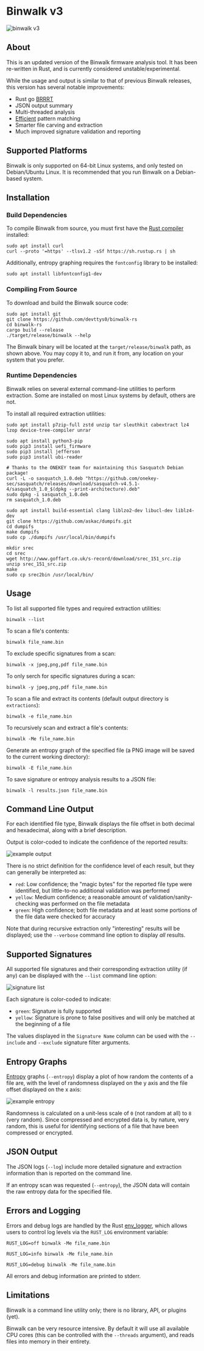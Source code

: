 # Binwalk v3

![binwalk v3](images/binwalk.png)

## About

This is an updated version of the Binwalk firmware analysis tool. It has been re-written in Rust, and is currently considered unstable/experimental.

While the usage and output is similar to that of previous Binwalk releases, this version has several notable improvements:

- Rust go [BRRRT](https://www.youtube.com/watch?v=NvIJvPj_pjE)
- JSON output summary
- Multi-threaded analysis
- [Efficient](https://cp-algorithms.com/string/aho_corasick.html) pattern matching
- Smarter file carving and extraction
- Much improved signature validation and reporting

## Supported Platforms

Binwalk is only supported on 64-bit Linux systems, and only tested on Debian/Ubuntu Linux.
It is recommended that you run Binwalk on a Debian-based system.

## Installation

### Build Dependencies

To compile Binwalk from source, you must first have the [Rust compiler](https://www.rust-lang.org/tools/install) installed:

```
sudo apt install curl
curl --proto '=https' --tlsv1.2 -sSf https://sh.rustup.rs | sh
```

Additionally, entropy graphing requires the `fontconfig` library to be installed:

```
sudo apt install libfontconfig1-dev
```

### Compiling From Source

To download and build the Binwalk source code:

```
sudo apt install git
git clone https://github.com/devttys0/binwalk-rs
cd binwalk-rs
cargo build --release
./target/release/binwalk --help
```

The Binwalk binary will be located at the `target/release/binwalk` path, as shown above.
You may copy it to, and run it from, any location on your system that you prefer.

### Runtime Dependencies

Binwalk relies on several external command-line utilities to perform extraction. Some are installed on most Linux systems by default, others are not.

To install all required extraction utilities:

```
sudo apt install p7zip-full zstd unzip tar sleuthkit cabextract lz4 lzop device-tree-compiler unrar
```

```
sudo apt install python3-pip
sudo pip3 install uefi_firmware
sudo pip3 install jefferson
sudo pip3 install ubi-reader
```

```
# Thanks to the ONEKEY team for maintaining this Sasquatch Debian package!
curl -L -o sasquatch_1.0.deb "https://github.com/onekey-sec/sasquatch/releases/download/sasquatch-v4.5.1-4/sasquatch_1.0_$(dpkg --print-architecture).deb"
sudo dpkg -i sasquatch_1.0.deb
rm sasquatch_1.0.deb
```

```
sudo apt install build-essential clang liblzo2-dev libucl-dev liblz4-dev
git clone https://github.com/askac/dumpifs.git
cd dumpifs
make dumpifs
sudo cp ./dumpifs /usr/local/bin/dumpifs
```

```
mkdir srec
cd srec
wget http://www.goffart.co.uk/s-record/download/srec_151_src.zip
unzip srec_151_src.zip
make
sudo cp srec2bin /usr/local/bin/
```


## Usage

To list all supported file types and required extraction utilities:

```
binwalk --list
```

To scan a file's contents:

```
binwalk file_name.bin
```

To exclude specific signatures from a scan:

```
binwalk -x jpeg,png,pdf file_name.bin
```

To only serch for specific signatures during a scan:

```
binwalk -y jpeg,png,pdf file_name.bin
```

To scan a file and extract its contents (default output directory is `extractions`):

```
binwalk -e file_name.bin
```

To recursively scan and extract a file's contents:

```
binwalk -Me file_name.bin
```

Generate an entropy graph of the specified file (a PNG image will be saved to the current working directory):

```
binwalk -E file_name.bin
```

To save signature or entropy analysis results to a JSON file:

```
binwalk -l results.json file_name.bin
```

## Command Line Output

For each identified file type, Binwalk displays the file offset in both decimal and hexadecimal, along with a brief description.

Output is color-coded to indicate the confidence of the reported results:

![example output](images/output.png)

There is no strict definition for the confidence level of each result, but they can generally be interpreted as:

- `red`: Low confidence; the "magic bytes" for the reported file type were identified, but little-to-no additional validation was performed
- `yellow`: Medium confidence; a reasonable amount of validation/sanity-checking was performed on the file metadata
- `green`: High confidence; both file metadata and at least some portions of the file data were checked for accuracy

Note that during recursive extraction only "interesting" results will be displayed; use the `--verbose` command line option to display *all* results.

## Supported Signatures

All supported file signatures and their corresponding extraction utility (if any) can be displayed with the `--list` command line option:

![signature list](images/binwalk_list.png)

Each signature is color-coded to indicate:

- `green`: Signature is fully supported
- `yellow`: Signature is prone to false positives and will only be matched at the beginning of a file

The values displayed in the `Signature Name` column can be used with the `--include` and `--exclude` signature filter arguments.

## Entropy Graphs

[Entropy](https://en.wikipedia.org/wiki/Entropy_(information_theory)) graphs (`--entropy`) display a plot of how random the contents of a file are, with the
level of randomness displayed on the y axis and the file offset displayed on the x axis:

![example entropy](images/entropy.png)

Randomness is calculated on a unit-less scale of `0` (not random at all) to `8` (very random). Since compressed and encrypted data is, by nature, very random,
this is useful for identifying sections of a file that have been compressed or encrypted.

## JSON Output

The JSON logs (`--log`) include more detailed signature and extraction information than is reported on the command line.

If an entropy scan was requested (`--entropy`), the JSON data will contain the raw entropy data for the specified file.

## Errors and Logging

Errors and debug logs are handled by the Rust [env_logger](https://docs.rs/env_logger/latest/env_logger/), which allows users to control log levels
via the `RUST_LOG` environment variable:

```
RUST_LOG=off binwalk -Me file_name.bin
```

```
RUST_LOG=info binwalk -Me file_name.bin
```

```
RUST_LOG=debug binwalk -Me file_name.bin
```

All errors and debug information are printed to stderr.

## Limitations

Binwalk is a command line utility only; there is no library, API, or plugins (yet).

Binwalk can be very resource intensive. By default it will use all available CPU cores (this can be controlled with the `--threads` argument), and
reads files into memory in their entirety. 
